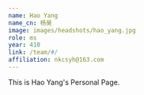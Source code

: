```yaml
---
name: Hao Yang
name_cn: 杨昊
image: images/headshots/hao_yang.jpg
role: ms
year: 410
link: /team/#/
affiliation: nkcsyh@163.com
---
```


This is Hao Yang's Personal Page.